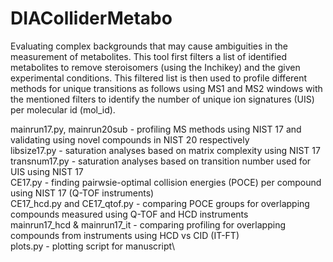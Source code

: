 # DIAColliderMetabo
Evaluating complex backgrounds that may cause ambiguities in the measurement
of metabolites. This tool first filters a list of identified metabolites to
remove steroisomers (using the Inchikey) and the given experimental conditions.
This filtered list is then used to profile different methods for unique transitions
as follows using MS1 and MS2 windows with the mentioned filters to identify the
number of unique ion signatures (UIS) per molecular id (mol_id).


mainrun17.py, mainrun20sub - profiling MS methods using NIST 17 and validating using novel compounds in NIST 20 respectively\
libsize17.py - saturation analyses based on matrix complexity using NIST 17\
transnum17.py - saturation analyses based on transition number used for UIS using NIST 17\
CE17.py - finding pairwsie-optimal collision energies (POCE) per compound using NIST 17 (Q-TOF instruments)\
CE17_hcd.py and CE17_qtof.py - comparing POCE groups for overlapping compounds measured using Q-TOF and HCD instruments\
mainrun17_hcd & mainrun17_it - comparing profiling for overlapping compounds from instruments using HCD vs CID (IT-FT)\
plots.py - plotting script for manuscript\
